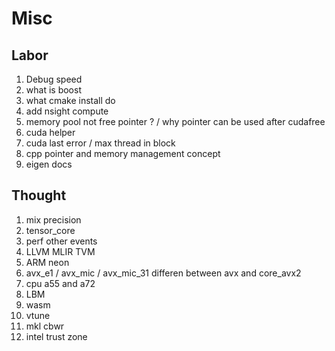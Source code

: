 # Misc

## Labor 
1. Debug speed
2. what is boost 
3. what cmake install do
4. add nsight compute
5. memory pool not free pointer ? / why pointer can be used after cudafree
6. cuda helper
7. cuda last error / max thread in block
11. cpp pointer and memory management concept
12. eigen docs

## Thought
1. mix precision
2. tensor_core
3. perf other events
4. LLVM MLIR TVM 
5. ARM neon
6. avx_e1 / avx_mic / avx_mic_31 differen between avx and core_avx2
7. cpu a55 and a72
8. LBM 
9. wasm
10. vtune
11. mkl cbwr 
12. intel trust zone